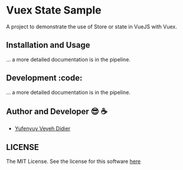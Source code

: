 # Vuex State Sample

A project to demonstrate the use of Store or state in VueJS with Vuex.

## Installation and Usage

... a more detailed documentation is in the pipeline.

## Development :code:

... a more detailed documentation is in the pipeline.

## Author and Developer :sunglasses: :coffee:

- [Yufenyuy Veyeh Didier](https://github.com/yveyeh)

## LICENSE

The MIT License. See the license for this software [here](https://github.com/yveyeh/vuex-state-sample/blob/master/LICENSE)